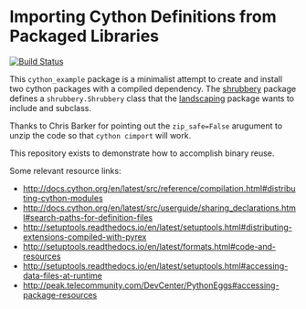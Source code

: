 # Importing Cython Definitions from Packaged Libraries

[![Build Status](https://travis-ci.org/jkleckner/cython_example.svg?branch=master)](https://travis-ci.org/jkleckner/cython_example)

This `cython_example` package is a minimalist attempt to create and install two cython packages
with a compiled dependency.  The [shrubbery](./shrubbery) package defines a `shrubbery.Shrubbery` class
that the [landscaping](./landscaping) package wants to include and subclass.

Thanks to Chris Barker for pointing out the `zip_safe=False` arugument to unzip the code so that
`cython cimport` will work.

This repository exists to demonstrate how to accomplish binary reuse.

Some relevant resource links:
* http://docs.cython.org/en/latest/src/reference/compilation.html#distributing-cython-modules
* http://docs.cython.org/en/latest/src/userguide/sharing_declarations.html#search-paths-for-definition-files
* http://setuptools.readthedocs.io/en/latest/setuptools.html#distributing-extensions-compiled-with-pyrex
* http://setuptools.readthedocs.io/en/latest/formats.html#code-and-resources
* http://setuptools.readthedocs.io/en/latest/setuptools.html#accessing-data-files-at-runtime
* http://peak.telecommunity.com/DevCenter/PythonEggs#accessing-package-resources

